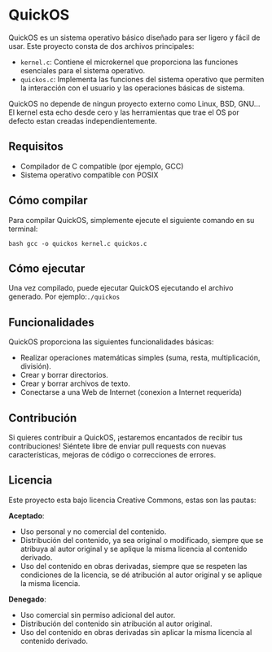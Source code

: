# QuickOS

QuickOS es un sistema operativo básico diseñado para ser ligero y fácil de usar. Este proyecto consta de dos archivos principales:

- `kernel.c`: Contiene el microkernel que proporciona las funciones esenciales para el sistema operativo.
- `quickos.c`: Implementa las funciones del sistema operativo que permiten la interacción con el usuario y las operaciones básicas de sistema.

QuickOS no depende de ningun proyecto externo como Linux, BSD, GNU... El kernel esta echo desde cero y las herramientas que trae el OS por defecto estan creadas independientemente.

## Requisitos

- Compilador de C compatible (por ejemplo, GCC)
- Sistema operativo compatible con POSIX

## Cómo compilar

Para compilar QuickOS, simplemente ejecute el siguiente comando en su terminal:

```bash gcc -o quickos kernel.c quickos.c```

## Cómo ejecutar
Una vez compilado, puede ejecutar QuickOS ejecutando el archivo generado. Por ejemplo:```./quickos```

## Funcionalidades
QuickOS proporciona las siguientes funcionalidades básicas:
- Realizar operaciones matemáticas simples (suma, resta, multiplicación, división).
- Crear y borrar directorios.
- Crear y borrar archivos de texto.
- Conectarse a una Web de Internet (conexion a Internet requerida)
## Contribución
Si quieres contribuir a QuickOS, ¡estaremos encantados de recibir tus contribuciones! Siéntete libre de enviar pull requests con nuevas características, mejoras de código o correcciones de errores.
## Licencia
Este proyecto esta bajo licencia Creative Commons, estas son las pautas:

**Aceptado**:
- Uso personal y no comercial del contenido.
- Distribución del contenido, ya sea original o modificado, siempre que se atribuya al autor original y se aplique la misma licencia al contenido derivado.
- Uso del contenido en obras derivadas, siempre que se respeten las condiciones de la licencia, se dé atribución al autor original y se aplique la misma licencia.

**Denegado**:
- Uso comercial sin permiso adicional del autor.
- Distribución del contenido sin atribución al autor original.
- Uso del contenido en obras derivadas sin aplicar la misma licencia al contenido derivado.
